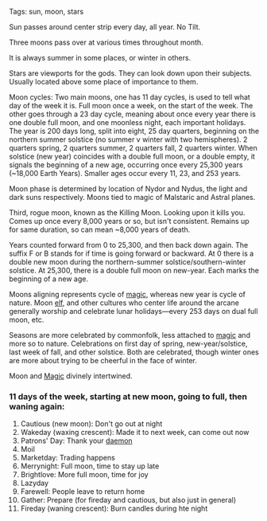 Tags: sun, moon, stars

Sun passes around center strip every day, all year. No Tilt. 

Three moons pass over at various times throughout month.

It is always summer in some places, or winter in others.

Stars are viewports for the gods. They can look down upon their subjects. Usually located above some place of importance to them.

Moon cycles: Two main moons, one has 11 day cycles, is used to tell what day of the week it is. Full moon once a week, on the start of the week. The other goes through a 23 day cycle, meaning about once every year there is one double full moon, and one moonless night, each important holidays. The year is 200 days long, split into eight, 25 day quarters, beginning on the northern summer solstice (no summer v winter with two hemispheres). 2 quarters spring, 2 quarters summer, 2 quarters fall, 2 quarters winter. When solstice (new year) coincides with a double full moon, or a double empty, it signals the beginning of a new age, occurring once every 25,300 years (~18,000 Earth Years). Smaller ages occur every 11, 23, and 253 years. 

Moon phase is determined by location of Nydor and Nydus, the light and dark suns respectively. Moons tied to magic of Malstaric and Astral planes.  

Third, rogue moon, known as the Killing Moon. Looking upon it kills you. Comes up once every 8,000 years or so, but isn't consistent. Remains up for same duration, so can mean ~8,000 years of death. 

Years counted forward from 0 to 25,300, and then back down again. The suffix F or B stands for if time is going forward or backward. At 0 there is a double new moon during the northern-summer solstice/southern-winter solstice. At 25,300, there is a double full moon on new-year. Each marks the beginning of a new age. 

Moons aligning represents cycle of [magic](Magic), whereas new year is cycle of nature. Moon [elf](Elves), and other cultures who center life around the arcane generally worship and celebrate lunar holidays—every 253 days on dual full moon, etc. 

Seasons are more celebrated by commonfolk, less attached to [magic](Magic) and more so to nature. Celebrations on first day of spring, new-year/solstice, last week of fall, and other solstice. Both are celebrated, though winter ones are more about trying to be cheerful in the face of winter.

Moon and [Magic](Magic) divinely intertwined.

### 11 days of the week, starting at new moon, going to full, then waning again:

1. Cautious (new moon): Don't go out at night
2. Wakeday (waxing crescent): Made it to next week, can come out now
3. Patrons' Day: Thank your [daemon](Daemons)
4. Moil
5. Marketday: Trading happens
6. Merrynight: Full moon, time to stay up late
7. Brightlove: More full moon, time for joy
8. Lazyday
9. Farewell: People leave to return home
10. Gather: Prepare (for fireday and cautious, but also just in general)
11. Fireday (waning crescent): Burn candles during hte night
